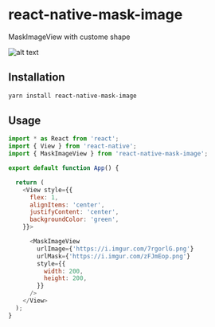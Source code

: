 # react-native-mask-image

MaskImageView with custome shape


![alt text](https://i.imgur.com/nNlWrkf.png "Logo Title Text 1")

## Installation

```sh
yarn install react-native-mask-image
```

## Usage

```js
import * as React from 'react';
import { View } from 'react-native';
import { MaskImageView } from 'react-native-mask-image';

export default function App() {

  return (
    <View style={{
      flex: 1,
      alignItems: 'center',
      justifyContent: 'center',
      backgroundColor: 'green',
    }}>

      <MaskImageView
        urlImage={'https://i.imgur.com/7rgorlG.png'}
        urlMask={'https://i.imgur.com/zFJmEop.png'}
        style={{
          width: 200,
          height: 200,
        }}
      />
    </View>
  );
}

```
